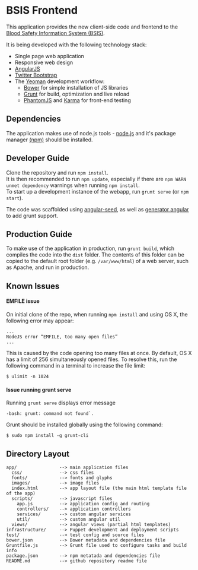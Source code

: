 # BSIS Frontend

This application provides the new client-side code and frontend to the [Blood Safety Information System (BSIS)](http://www.github.com/jembi/bsis).

It is being developed with the following technology stack:
* Single page web application
* Responsive web design
* [AngularJS](www.angularjs.org)
* [Twitter Bootstrap](http://getbootstrap.com/)
* The [Yeoman](http://yeoman.io/) development workflow:
  * [Bower](http://bower.io/) for simple installation of JS libraries
  * [Grunt](http://gruntjs.com/) for build, optimization and live reload
  * [PhantomJS](http://phantomjs.org/) and [Karma](http://karma-runner.github.io/) for front-end testing

## Dependencies

The application makes use of node.js tools - [node.js](http://nodejs.org/) and it's package manager [(npm)](https://www.npmjs.org/) should be installed.

## Developer Guide

Clone the repository and run `npm install`. <br/>
It is then recommended to run `npm update`, especially if there are `npm WARN unmet dependency` warnings when running `npm install`. <br/>
To start up a development instance of the webapp, run `grunt serve` (or `npm start`).

The code was scaffolded using [angular-seed](https://github.com/angular/angular-seed), as well as [generator angular](https://github.com/yeoman/generator-angular) to add grunt support.

## Production Guide

To make use of the application in production, run `grunt build`, which compiles the code into the `dist` folder. The contents of this folder can be copied to the default root folder (e.g. `/var/www/html`) of a web server, such as Apache, and run in production. 

## Known Issues

#### EMFILE issue

On initial clone of the repo, when running `npm install` and using OS X, the following error may appear:
```
...
NodeJS error “EMFILE, too many open files”
...
```
This is caused by the code opening too many files at once. By default, OS X has a limit of 256 simultaneously opened files.
To resolve this, run the following command in a terminal to increase the file limit:
```
$ ulimit -n 1024
```

#### Issue running grunt serve

Running `grunt serve` displays error message 
```
-bash: grunt: command not found`.
```
Grunt should be installed globally using the following command:
```
$ sudo npm install -g grunt-cli
```


## Directory Layout

    app/                --> main application files
      css/              --> css files
      fonts/            --> fonts and glyphs
      images/           --> image files
      index.html        --> app layout file (the main html template file of the app)
      scripts/          --> javascript files
        app.js          --> application config and routing
        controllers/    --> application controllers
        services/       --> custom angular services 
        util/           --> custom angular util
      views/            --> angular views (partial html templates)
    infrastructure/     --> Puppet development and deployment scripts
    test/               --> test config and source files
    bower.json          --> Bower metadata and dependencies file
    Gruntfile.js        --> Grunt file used to configure tasks and build info
    package.json        --> npm metatada and dependencies file
    README.md           --> github repository readme file


